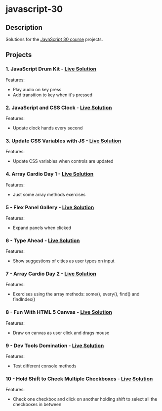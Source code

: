 # javascript-30

## Description

Solutions for the [JavaScript 30 course](https://javascript30.com/) projects.

## Projects

### 1. JavaScript Drum Kit - [Live Solution](https://thiago-hds.github.io/javascript-30/01%20-%20JavaScript%20Drum%20Kit/)

Features:

-   Play audio on key press
-   Add transition to key when it's pressed

### 2. JavaScript and CSS Clock - [Live Solution](https://thiago-hds.github.io/javascript-30/02%20-%20JS%20and%20CSS%20Clock/)

Features:

-   Update clock hands every second

### 3. Update CSS Variables with JS - [Live Solution](https://thiago-hds.github.io/javascript-30/03%20-%20CSS%20Variables/)

Features:

-   Update CSS variables when controls are updated

### 4. Array Cardio Day 1 - [Live Solution](https://thiago-hds.github.io/javascript-30/04%20-%20Array%20Cardio%20Day%201/)

Features:

-   Just some array methods exercises

### 5 - Flex Panel Gallery - [Live Solution](https://thiago-hds.github.io/javascript-30/05%20-%20Flex%20Panel%20Gallery/)

Features:

-   Expand panels when clicked

### 6 - Type Ahead - [Live Solution](https://thiago-hds.github.io/javascript-30/06%20-%20Type%20Ahead/)

Features:

-   Show suggestions of cities as user types on input

### 7 - Array Cardio Day 2 - [Live Solution](https://thiago-hds.github.io/javascript-30/06%20-%20Type%20Ahead/)

Features:

-   Exercises using the array methods: some(), every(), find() and findIndex()

### 8 - Fun With HTML 5 Canvas - [Live Solution](https://thiago-hds.github.io/javascript-30/08%20-%20Fun%20with%20HTML5%20Canvas/)

Features:

-   Draw on canvas as user click and drags mouse

### 9 - Dev Tools Domination - [Live Solution](https://thiago-hds.github.io/javascript-30/09%20-%20Dev%20Tools%20Domination/)

Features:

-   Test different console methods

### 10 - Hold Shift to Check Multiple Checkboxes - [Live Solution](https://thiago-hds.github.io/javascript-30/10%20-%20Hold%20Shift%20and%20Check%20Checkboxes/)

Features:

-   Check one checkbox and click on another holding shift to select all the checkboxes in between
